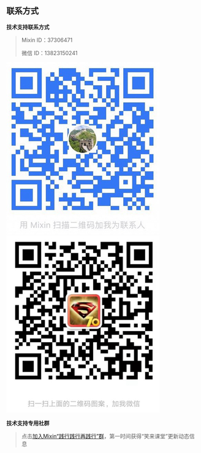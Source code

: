 ## 联系方式

**技术支持联系方式**

> Mixin ID：37306471 
>
> 微信 ID：13823150241 

![MixinID](images/MixinID-37306471.jpg) ![WechatID](images/WeixinID-13823150241.jpg)


**技术支持专用社群**

> 点击[加入Mixin“践行践行再践行”群](https://mixin.one/codes/02eea385-9f97-497e-9a9e-2540233ca0b8)，第一时间获得“笑来课堂”更新动态信息
